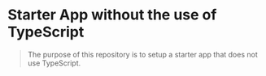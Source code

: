 # Starter App without the use of TypeScript

> The purpose of this repository is to setup a starter app that does not use
> TypeScript.
